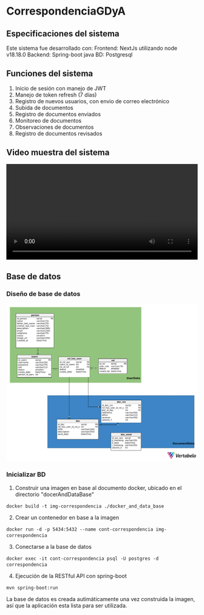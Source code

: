 # CorrespondenciaGDyA
## Especificaciones del sistema
Este sistema fue desarrollado con:
Frontend: NextJs utilizando node v18.18.0
Backend: Spring-boot java
BD: Postgresql

## Funciones del sistema
1. Inicio de sesión con manejo de JWT
2. Manejo de token refresh (7 días)
3. Registro de nuevos usuarios, con envio de correo electrónico
4. Subida de documentos
5. Registro de documentos enviados
6. Monitoreo de documentos
7. Observaciones de documentos
8. Registro de documentos revisados

## Video muestra del sistema
<video width="100%" controls>
  <source src="./documents/VideoCorrespondencia.webm" type="video/webm">
  Tu navegador no soporta el elemento de video.
</video>

## Base de datos
### Diseño de base de datos
<img src="./documents/CorrespondenciaBD_V1.png"> 

### Inicializar BD

1. Construir una imagen en base al documento docker, ubicado en el directorio "docerAndDataBase"

```
docker build -t img-correspondencia ./docker_and_data_base
```

2. Crear un contenedor en base a la imagen

```
docker run -d -p 5434:5432 --name cont-correspondencia img-correspondencia
```

3. Conectarse a la base de datos

```
docker exec -it cont-correspondencia psql -U postgres -d correspondencia
```

4. Ejecución de la RESTful API con spring-boot

```
mvn spring-boot:run
```

La base de datos es creada autimáticamente una vez construida la imagen, así que la aplicación esta
lista para ser utilizada.
